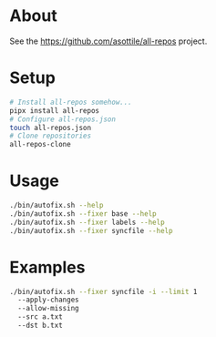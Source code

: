 # About

See the https://github.com/asottile/all-repos project.

# Setup

```bash
# Install all-repos somehow...
pipx install all-repos
# Configure all-repos.json
touch all-repos.json
# Clone repositories
all-repos-clone
```

# Usage

```bash
./bin/autofix.sh --help
./bin/autofix.sh --fixer base --help
./bin/autofix.sh --fixer labels --help
./bin/autofix.sh --fixer syncfile --help
```

# Examples

```bash
./bin/autofix.sh --fixer syncfile -i --limit 1
  --apply-changes
  --allow-missing 
  --src a.txt 
  --dst b.txt
```
